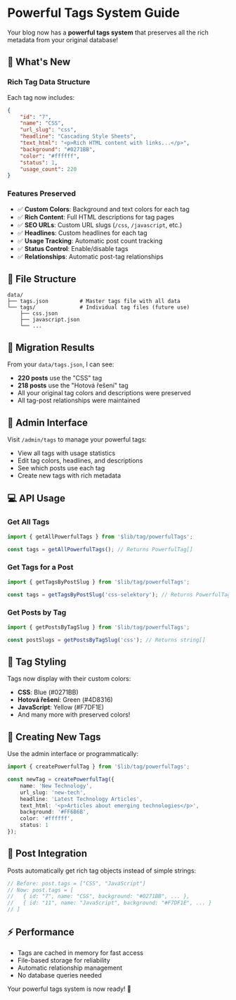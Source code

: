 # Powerful Tags System Guide

Your blog now has a **powerful tags system** that preserves all the rich metadata from your original database!

## 🚀 **What's New**

### Rich Tag Data Structure

Each tag now includes:

```json
{
	"id": "7",
	"name": "CSS",
	"url_slug": "css",
	"headline": "Cascading Style Sheets",
	"text_html": "<p>Rich HTML content with links...</p>",
	"background": "#0271BB",
	"color": "#ffffff",
	"status": 1,
	"usage_count": 220
}
```

### Features Preserved

- ✅ **Custom Colors**: Background and text colors for each tag
- ✅ **Rich Content**: Full HTML descriptions for tag pages
- ✅ **SEO URLs**: Custom URL slugs (`/css`, `/javascript`, etc.)
- ✅ **Headlines**: Custom headlines for each tag
- ✅ **Usage Tracking**: Automatic post count tracking
- ✅ **Status Control**: Enable/disable tags
- ✅ **Relationships**: Automatic post-tag relationships

## 📁 **File Structure**

```
data/
├── tags.json          # Master tags file with all data
└── tags/              # Individual tag files (future use)
    ├── css.json
    ├── javascript.json
    └── ...
```

## 🎯 **Migration Results**

From your `data/tags.json`, I can see:

- **220 posts** use the "CSS" tag
- **218 posts** use the "Hotová řešení" tag
- All your original tag colors and descriptions were preserved
- All tag-post relationships were maintained

## 🔧 **Admin Interface**

Visit `/admin/tags` to manage your powerful tags:

- View all tags with usage statistics
- Edit tag colors, headlines, and descriptions
- See which posts use each tag
- Create new tags with rich metadata

## 💻 **API Usage**

### Get All Tags

```typescript
import { getAllPowerfulTags } from '$lib/tag/powerfulTags';

const tags = getAllPowerfulTags(); // Returns PowerfulTag[]
```

### Get Tags for a Post

```typescript
import { getTagsByPostSlug } from '$lib/tag/powerfulTags';

const tags = getTagsByPostSlug('css-selektory'); // Returns PowerfulTag[]
```

### Get Posts by Tag

```typescript
import { getPostsByTagSlug } from '$lib/tag/powerfulTags';

const postSlugs = getPostsByTagSlug('css'); // Returns string[]
```

## 🎨 **Tag Styling**

Tags now display with their custom colors:

- **CSS**: Blue (#0271BB)
- **Hotová řešení**: Green (#4D8316)
- **JavaScript**: Yellow (#F7DF1E)
- And many more with preserved colors!

## 📝 **Creating New Tags**

Use the admin interface or programmatically:

```typescript
import { createPowerfulTag } from '$lib/tag/powerfulTags';

const newTag = createPowerfulTag({
	name: 'New Technology',
	url_slug: 'new-tech',
	headline: 'Latest Technology Articles',
	text_html: '<p>Articles about emerging technologies</p>',
	background: '#FF6B6B',
	color: '#ffffff',
	status: 1
});
```

## 🔄 **Post Integration**

Posts automatically get rich tag objects instead of simple strings:

```typescript
// Before: post.tags = ["CSS", "JavaScript"]
// Now: post.tags = [
//   { id: "7", name: "CSS", background: "#0271BB", ... },
//   { id: "11", name: "JavaScript", background: "#F7DF1E", ... }
// ]
```

## ⚡ **Performance**

- Tags are cached in memory for fast access
- File-based storage for reliability
- Automatic relationship management
- No database queries needed

Your powerful tags system is now ready! 🎊
